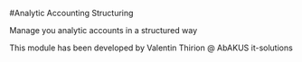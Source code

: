#Analytic Accounting Structuring

Manage you analytic accounts in a structured way

This module has been developed by Valentin Thirion @ AbAKUS it-solutions
